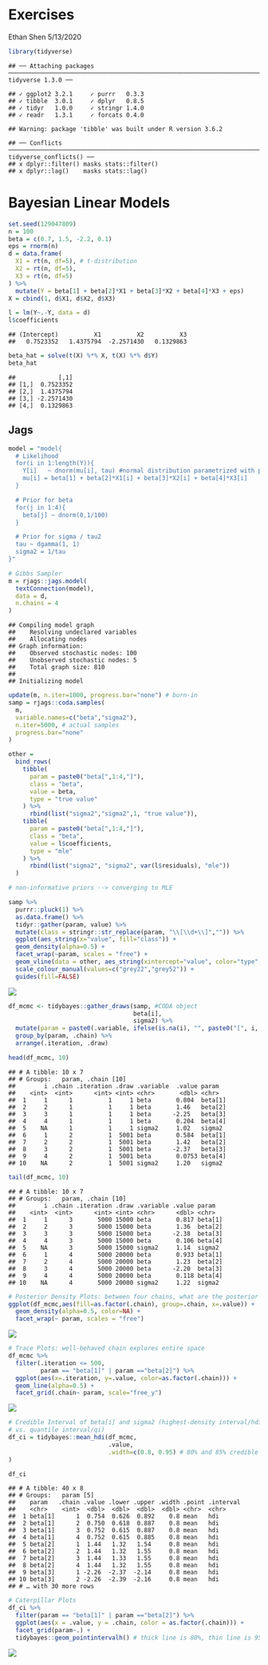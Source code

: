Exercises
================
Ethan Shen
5/13/2020

``` r
library(tidyverse)
```

    ## ── Attaching packages ─────────────────────────────────────────────────────────────────────────────────────────────────────────────────────────── tidyverse 1.3.0 ──

    ## ✓ ggplot2 3.2.1     ✓ purrr   0.3.3
    ## ✓ tibble  3.0.1     ✓ dplyr   0.8.5
    ## ✓ tidyr   1.0.0     ✓ stringr 1.4.0
    ## ✓ readr   1.3.1     ✓ forcats 0.4.0

    ## Warning: package 'tibble' was built under R version 3.6.2

    ## ── Conflicts ────────────────────────────────────────────────────────────────────────────────────────────────────────────────────────────── tidyverse_conflicts() ──
    ## x dplyr::filter() masks stats::filter()
    ## x dplyr::lag()    masks stats::lag()

# Bayesian Linear Models

``` r
set.seed(129047809)
n = 100
beta = c(0.7, 1.5, -2.2, 0.1)
eps = rnorm(n)
d = data.frame(
  X1 = rt(n, df=5), # t-distribution
  X2 = rt(n, df=5),
  X3 = rt(n, df=5)
) %>%
  mutate(Y = beta[1] + beta[2]*X1 + beta[3]*X2 + beta[4]*X3 + eps)
X = cbind(1, d$X1, d$X2, d$X3)

l = lm(Y~.-Y, data = d)
l$coefficients
```

    ## (Intercept)          X1          X2          X3 
    ##   0.7523352   1.4375794  -2.2571430   0.1329863

``` r
beta_hat = solve(t(X) %*% X, t(X) %*% d$Y)
beta_hat
```

    ##            [,1]
    ## [1,]  0.7523352
    ## [2,]  1.4375794
    ## [3,] -2.2571430
    ## [4,]  0.1329863

## Jags

``` r
model = "model{
  # Likelihood
  for(i in 1:length(Y)){
    Y[i]   ~ dnorm(mu[i], tau) #normal distribution parametrized with precision, NOT variance 
    mu[i] = beta[1] + beta[2]*X1[i] + beta[3]*X2[i] + beta[4]*X3[i]
  }

  # Prior for beta
  for(j in 1:4){
    beta[j] ~ dnorm(0,1/100)
  }

  # Prior for sigma / tau2
  tau ~ dgamma(1, 1)
  sigma2 = 1/tau
}"

# Gibbs Sampler
m = rjags::jags.model(
  textConnection(model), 
  data = d,
  n.chains = 4
) 
```

    ## Compiling model graph
    ##    Resolving undeclared variables
    ##    Allocating nodes
    ## Graph information:
    ##    Observed stochastic nodes: 100
    ##    Unobserved stochastic nodes: 5
    ##    Total graph size: 810
    ## 
    ## Initializing model

``` r
update(m, n.iter=1000, progress.bar="none") # burn-in
samp = rjags::coda.samples(
  m, 
  variable.names=c("beta","sigma2"), 
  n.iter=5000, # actual samples
  progress.bar="none" 
)
```

``` r
other = 
  bind_rows(
    tibble(
      param = paste0("beta[",1:4,"]"),
      class = "beta",
      value = beta,
      type = "true value"
    ) %>%
      rbind(list("sigma2","sigma2",1, "true value")),
    tibble(
      param = paste0("beta[",1:4,"]"),
      class = "beta",
      value = l$coefficients,
      type = "mle"
    ) %>%
      rbind(list("sigma2", "sigma2", var(l$residuals), "mle"))
  )

# non-informative priors --> converging to MLE

samp %>% 
  purrr::pluck(1) %>%
  as.data.frame() %>%
  tidyr::gather(param, value) %>%
  mutate(class = stringr::str_replace(param, "\\[\\d+\\]","")) %>%
  ggplot(aes_string(x="value", fill="class")) +
  geom_density(alpha=0.5) +
  facet_wrap(~param, scales = "free") +
  geom_vline(data = other, aes_string(xintercept="value", color="type", linetype="type"), size=0.8) +
  scale_colour_manual(values=c("grey22","grey52")) +
  guides(fill=FALSE)
```

![](Exercises_files/figure-gfm/unnamed-chunk-4-1.png)<!-- -->

``` r
df_mcmc <- tidybayes::gather_draws(samp, #CODA object
                                   beta[i], 
                                   sigma2) %>%
  mutate(param = paste0(.variable, ifelse(is.na(i), "", paste0("[", i, "]")))) %>%
  group_by(param, .chain) %>%
  arrange(.iteration, .draw)

head(df_mcmc, 10) 
```

    ## # A tibble: 10 x 7
    ## # Groups:   param, .chain [10]
    ##        i .chain .iteration .draw .variable  .value param  
    ##    <int>  <int>      <int> <int> <chr>       <dbl> <chr>  
    ##  1     1      1          1     1 beta       0.804  beta[1]
    ##  2     2      1          1     1 beta       1.46   beta[2]
    ##  3     3      1          1     1 beta      -2.25   beta[3]
    ##  4     4      1          1     1 beta       0.204  beta[4]
    ##  5    NA      1          1     1 sigma2     1.02   sigma2 
    ##  6     1      2          1  5001 beta       0.584  beta[1]
    ##  7     2      2          1  5001 beta       1.42   beta[2]
    ##  8     3      2          1  5001 beta      -2.37   beta[3]
    ##  9     4      2          1  5001 beta       0.0753 beta[4]
    ## 10    NA      2          1  5001 sigma2     1.20   sigma2

``` r
tail(df_mcmc, 10)
```

    ## # A tibble: 10 x 7
    ## # Groups:   param, .chain [10]
    ##        i .chain .iteration .draw .variable .value param  
    ##    <int>  <int>      <int> <int> <chr>      <dbl> <chr>  
    ##  1     1      3       5000 15000 beta       0.817 beta[1]
    ##  2     2      3       5000 15000 beta       1.36  beta[2]
    ##  3     3      3       5000 15000 beta      -2.38  beta[3]
    ##  4     4      3       5000 15000 beta       0.106 beta[4]
    ##  5    NA      3       5000 15000 sigma2     1.14  sigma2 
    ##  6     1      4       5000 20000 beta       0.933 beta[1]
    ##  7     2      4       5000 20000 beta       1.23  beta[2]
    ##  8     3      4       5000 20000 beta      -2.20  beta[3]
    ##  9     4      4       5000 20000 beta       0.118 beta[4]
    ## 10    NA      4       5000 20000 sigma2     1.22  sigma2

``` r
# Posterior Density Plots: between four chains, what are the posterior distributions for beta[1]? (all converge)
ggplot(df_mcmc,aes(fill=as.factor(.chain), group=.chain, x=.value)) +
  geom_density(alpha=0.5, color=NA) +
  facet_wrap(~ param, scales = "free")
```

![](Exercises_files/figure-gfm/unnamed-chunk-5-1.png)<!-- -->

``` r
# Trace Plots: well-behaved chain explores entire space 
df_mcmc %>% 
  filter(.iteration <= 500,
         param == "beta[1]" | param =="beta[2]") %>%
  ggplot(aes(x=.iteration, y=.value, color=as.factor(.chain))) +
  geom_line(alpha=0.5) +
  facet_grid(.chain~ param, scale="free_y") 
```

![](Exercises_files/figure-gfm/unnamed-chunk-5-2.png)<!-- -->

``` r
# Credible Interval of beta[i] and sigma2 (highest-density interval/hdi --> narrowest possible interval that still gives me 95% area, good for very skewed distributions, bad for bimodal distributions 
# vs. quantile interval/qi)
df_ci = tidybayes::mean_hdi(df_mcmc, 
                            .value, 
                            .width=c(0.8, 0.95) # 80% and 85% credible intervals
)

df_ci
```

    ## # A tibble: 40 x 8
    ## # Groups:   param [5]
    ##    param   .chain .value .lower .upper .width .point .interval
    ##    <chr>    <int>  <dbl>  <dbl>  <dbl>  <dbl> <chr>  <chr>    
    ##  1 beta[1]      1  0.754  0.626  0.892    0.8 mean   hdi      
    ##  2 beta[1]      2  0.750  0.618  0.887    0.8 mean   hdi      
    ##  3 beta[1]      3  0.752  0.615  0.887    0.8 mean   hdi      
    ##  4 beta[1]      4  0.752  0.615  0.885    0.8 mean   hdi      
    ##  5 beta[2]      1  1.44   1.32   1.54     0.8 mean   hdi      
    ##  6 beta[2]      2  1.44   1.32   1.55     0.8 mean   hdi      
    ##  7 beta[2]      3  1.44   1.33   1.55     0.8 mean   hdi      
    ##  8 beta[2]      4  1.44   1.32   1.55     0.8 mean   hdi      
    ##  9 beta[3]      1 -2.26  -2.37  -2.14     0.8 mean   hdi      
    ## 10 beta[3]      2 -2.26  -2.39  -2.16     0.8 mean   hdi      
    ## # … with 30 more rows

``` r
# Caterpillar Plots 
df_ci %>% 
  filter(param == "beta[1]" | param =="beta[2]") %>%
  ggplot(aes(x = .value, y = .chain, color = as.factor(.chain))) + 
  facet_grid(param~.) + 
  tidybayes::geom_pointintervalh() # thick line is 80%, thin line is 95%
```

![](Exercises_files/figure-gfm/unnamed-chunk-5-3.png)<!-- -->
